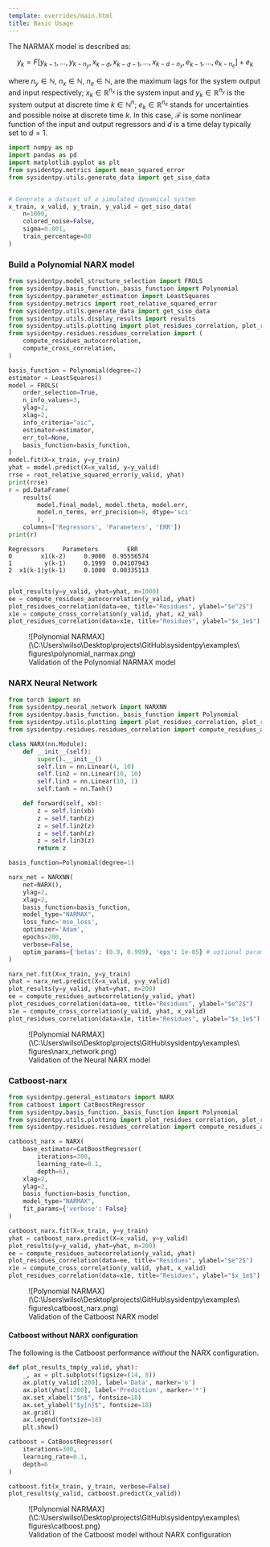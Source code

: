```yaml
---
template: overrides/main.html
title: Basic Usage
---
```


The NARMAX model is described as:

$$
	y_k= F[y_{k-1}, \dotsc, y_{k-n_y},x_{k-d}, x_{k-d-1}, \dotsc, x_{k-d-n_x}, e_{k-1}, \dotsc, e_{k-n_e}] + e_k
$$

where $n_y\in \mathbb{N}$, $n_x \in \mathbb{N}$, $n_e \in \mathbb{N}$, are the maximum lags for the system output and input respectively; $x_k \in \mathbb{R}^{n_x}$ is the system input and $y_k \in \mathbb{R}^{n_y}$ is the system output at discrete time $k \in \mathbb{N}^n$;
$e_k \in \mathbb{R}^{n_e}$ stands for uncertainties and possible noise at discrete time $k$. In this case, $\mathcal{F}$ is some nonlinear function of the input and output regressors and $d$ is a time delay typically set to $d=1$.

``` py
import numpy as np
import pandas as pd
import matplotlib.pyplot as plt
from sysidentpy.metrics import mean_squared_error
from sysidentpy.utils.generate_data import get_siso_data


# Generate a dataset of a simulated dynamical system
x_train, x_valid, y_train, y_valid = get_siso_data(
	n=1000,
	colored_noise=False,
	sigma=0.001,
	train_percentage=80
)
```

### Build a Polynomial NARX model

``` python
from sysidentpy.model_structure_selection import FROLS
from sysidentpy.basis_function._basis_function import Polynomial
from sysidentpy.parameter_estimation import LeastSquares
from sysidentpy.metrics import root_relative_squared_error
from sysidentpy.utils.generate_data import get_siso_data
from sysidentpy.utils.display_results import results
from sysidentpy.utils.plotting import plot_residues_correlation, plot_results
from sysidentpy.residues.residues_correlation import (
    compute_residues_autocorrelation,
    compute_cross_correlation,
)

basis_function = Polynomial(degree=2)
estimator = LeastSquares()
model = FROLS(
    order_selection=True,
    n_info_values=3,
    ylag=2,
    xlag=2,
    info_criteria="aic",
    estimator=estimator,
    err_tol=None,
    basis_function=basis_function,
)
model.fit(X=x_train, y=y_train)
yhat = model.predict(X=x_valid, y=y_valid)
rrse = root_relative_squared_error(y_valid, yhat)
print(rrse)
r = pd.DataFrame(
	results(
		model.final_model, model.theta, model.err,
		model.n_terms, err_precision=8, dtype='sci'
		),
	columns=['Regressors', 'Parameters', 'ERR'])
print(r)
```
``` console
Regressors     Parameters        ERR
0        x1(k-2)     0.9000  0.95556574
1         y(k-1)     0.1999  0.04107943
2  x1(k-1)y(k-1)     0.1000  0.00335113
```
``` python

plot_results(y=y_valid, yhat=yhat, n=1000)
ee = compute_residues_autocorrelation(y_valid, yhat)
plot_residues_correlation(data=ee, title="Residues", ylabel="$e^2$")
x1e = compute_cross_correlation(y_valid, yhat, x2_val)
plot_residues_correlation(data=x1e, title="Residues", ylabel="$x_1e$")
```

<figure markdown>
  ![Polynomial NARMAX](\C:\Users\wilso\Desktop\projects\GitHub\sysidentpy\examples\figures\polynomial_narmax.png)
  <figcaption>Validation of the Polynomial NARMAX model</figcaption>
</figure>


### NARX Neural Network

``` py
from torch import nn
from sysidentpy.neural_network import NARXNN
from sysidentpy.basis_function._basis_function import Polynomial
from sysidentpy.utils.plotting import plot_residues_correlation, plot_results
from sysidentpy.residues.residues_correlation import compute_residues_autocorrelation, compute_cross_correlation

class NARX(nn.Module):
	def __init__(self):
		super().__init__()
		self.lin = nn.Linear(4, 10)
		self.lin2 = nn.Linear(10, 10)
		self.lin3 = nn.Linear(10, 1)
		self.tanh = nn.Tanh()

	def forward(self, xb):
		z = self.lin(xb)
		z = self.tanh(z)
		z = self.lin2(z)
		z = self.tanh(z)
		z = self.lin3(z)
		return z

basis_function=Polynomial(degree=1)

narx_net = NARXNN(
	net=NARX(),
	ylag=2,
	xlag=2,
	basis_function=basis_function,
	model_type="NARMAX",
	loss_func='mse_loss',
	optimizer='Adam',
	epochs=200,
	verbose=False,
	optim_params={'betas': (0.9, 0.999), 'eps': 1e-05} # optional parameters of the optimizer
)

narx_net.fit(X=x_train, y=y_train)
yhat = narx_net.predict(X=x_valid, y=y_valid)
plot_results(y=y_valid, yhat=yhat, n=200)
ee = compute_residues_autocorrelation(y_valid, yhat)
plot_residues_correlation(data=ee, title="Residues", ylabel="$e^2$")
x1e = compute_cross_correlation(y_valid, yhat, x_valid)
plot_residues_correlation(data=x1e, title="Residues", ylabel="$x_1e$")
```

<figure markdown>
  ![Polynomial NARMAX](\C:\Users\wilso\Desktop\projects\GitHub\sysidentpy\examples\figures\narx_network.png)
  <figcaption>Validation of the Neural NARX model</figcaption>
</figure>

### Catboost-narx

``` py
from sysidentpy.general_estimators import NARX
from catboost import CatBoostRegressor
from sysidentpy.basis_function._basis_function import Polynomial
from sysidentpy.utils.plotting import plot_residues_correlation, plot_results
from sysidentpy.residues.residues_correlation import compute_residues_autocorrelation, compute_cross_correlation

catboost_narx = NARX(
	base_estimator=CatBoostRegressor(
		iterations=300,
		learning_rate=0.1,
		depth=6),
	xlag=2,
	ylag=2,
	basis_function=basis_function,
	model_type="NARMAX",
	fit_params={'verbose': False}
)

catboost_narx.fit(X=x_train, y=y_train)
yhat = catboost_narx.predict(X=x_valid, y=y_valid)
plot_results(y=y_valid, yhat=yhat, n=200)
ee = compute_residues_autocorrelation(y_valid, yhat)
plot_residues_correlation(data=ee, title="Residues", ylabel="$e^2$")
x1e = compute_cross_correlation(y_valid, yhat, x_valid)
plot_residues_correlation(data=x1e, title="Residues", ylabel="$x_1e$")
```

<figure markdown>
  ![Polynomial NARMAX](\C:\Users\wilso\Desktop\projects\GitHub\sysidentpy\examples\figures\catboost_narx.png)
  <figcaption>Validation of the Catboost NARX model</figcaption>
</figure>

#### Catboost without NARX configuration

The following is the Catboost performance *without* the NARX configuration.

``` py
def plot_results_tmp(y_valid, yhat):
	_, ax = plt.subplots(figsize=(14, 8))
	ax.plot(y_valid[:200], label='Data', marker='o')
	ax.plot(yhat[:200], label='Prediction', marker='*')
	ax.set_xlabel("$n$", fontsize=18)
	ax.set_ylabel("$y[n]$", fontsize=18)
	ax.grid()
	ax.legend(fontsize=18)
	plt.show()

catboost = CatBoostRegressor(
	iterations=300,
	learning_rate=0.1,
	depth=6
)

catboost.fit(x_train, y_train, verbose=False)
plot_results(y_valid, catboost.predict(x_valid))
```

<figure markdown>
  ![Polynomial NARMAX](\C:\Users\wilso\Desktop\projects\GitHub\sysidentpy\examples\figures\catboost.png)
  <figcaption>Validation of the Catboost model without NARX configuration</figcaption>
</figure>

